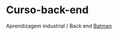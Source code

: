 # Curso-back-end
Aprendizagem industrial / Back end
<a href = 'https://upload.wikimedia.org/wikipedia/commons/thumb/a/a1/Zeca_Pagodinho.jpg/640px-Zeca_Pagodinho.jpg'>
Batman </a>
